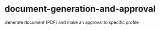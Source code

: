 # document-generation-and-approval
Generate document (PDF) and make an approval to specific profile
